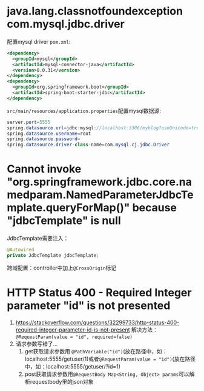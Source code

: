 # java.lang.classnotfoundexception com.mysql.jdbc.driver 

配置mysql driver
`pom.xml`:
```xml
<dependency>
  <groupId>mysql</groupId>
  <artifactId>mysql-connector-java</artifactId>
  <version>8.0.31</version>
</dependency>
<dependency>
  <groupId>org.springframework.boot</groupId>
  <artifactId>spring-boot-starter-jdbc</artifactId>
</dependency>
```
`src/main/resources/application.properties`配置mysql数据源:
```java
server.port=5555
spring.datasource.url=jdbc:mysql://localhost:3306/myblog?useUnicode=true&characterEncoding=utf8&useSSL=false
spring.datasource.username=root
spring.datasource.password=
spring.datasource.driver-class-name=com.mysql.cj.jdbc.Driver
```

# Cannot invoke "org.springframework.jdbc.core.namedparam.NamedParameterJdbcTemplate.queryForMap()" because "jdbcTemplate" is null
JdbcTemplate需要注入：
```java
@Autowired
private JdbcTemplate jdbcTemplate;
```

跨域配置：controller中加上`@CrossOrigin`标记

# HTTP Status 400 - Required Integer parameter "id" is not presented
1. https://stackoverflow.com/questions/32299733/http-status-400-required-integer-parameter-id-is-not-present
   解决方法：`@RequestParam(value = "id", required=false)`
2. 请求参数写错了...
   1. get获取请求参数用 `@PathVariable("id")`(放在路径中，如：localhost:5555/getuser/1)或者`@RequestParam(value = "id")`(放在路径中，如：localhost:5555/getuser/?id=1)
   2. post获取请求参数用`@RequestBody Map<String, Object> params`可以解析requestbody里的json对象
